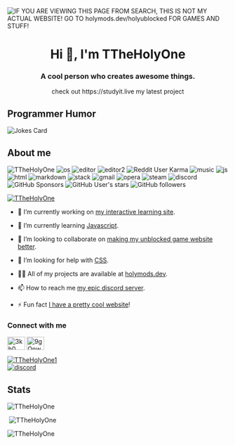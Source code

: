 
<img alt="IF YOU ARE VIEWING THIS PAGE FROM SEARCH, THIS IS NOT MY ACTUAL WEBSITE! GO TO holymods.dev/holyublocked FOR GAMES AND STUFF!" src="https://readme-typing-svg.herokuapp.com?vCenter=true&lines=Hello!+I+am+TTheHolyOne!;HTML+Coder;JavaScript+Game+maker;Talk+to+me+on+my+discord!;Firebase+Developer!;TTheHolyOne#1642+is+my+Discord!">
<h1 align="center">Hi 👋, I'm TTheHolyOne</h1>
<h3 align="center">A cool person who creates awesome things.</h3>
<p align="center">check out https://studyit.live my latest project</p>
<h2>Programmer Humor</h2>
<img src="https://readme-jokes.vercel.app/api" alt="Jokes Card" />
<h2>About me</h2>
<p align="left"> 
  <img src="https://komarev.com/ghpvc/?username=TTheHolyOne&label=Profile Visitors&color=001eff&style=flat" alt="TTheHolyOne" /> 
  <img src="https://img.shields.io/badge/OS-macOS-lightgrey/?logo=apple" alt="os">
  <img src="https://img.shields.io/badge/Editor-VS%20Code-blue/?logo=visualstudiocode&logoColor=blue&color=blue" alt="editor">
  <img src="https://img.shields.io/badge/Editor-Sublime%20Text-blue/?logo=sublimetext&logoColor=warning&color=orange" alt="editor2">
  <img src="https://img.shields.io/reddit/user-karma/combined/TTheHolyOne_reddit?logo=reddit" alt="Reddit User Karma">
  <img src="https://img.shields.io/badge/Listens%20to-Spotify-blue/?logo=spotify&logoColor=warning&color=1DB954" alt="music">
  <img src="https://img.shields.io/badge/Knows-JavaScript-blue/?logo=javascript&logoColor=warning&color=yellow" alt="js">
  <img src="https://img.shields.io/badge/Knows-HTML-blue/?logo=html5&logoColor=warning&color=orange" alt="html">
  <img src="https://img.shields.io/badge/Knows-MarkDown-FFF?logo=markdown" alt="markdown">
  <img src="https://img.shields.io/badge/Uses-stackoverflow-blue/?logo=stackoverflow&logoColor=warning&color=ef8236" alt="stack">
  <img alt="gmail" src="https://img.shields.io/badge/Uses-Gmail-blue/?logo=gmail&logoColor=warning&color=red">
  <img alt="opera" src="https://img.shields.io/badge/Uses-OperaGX-blue/?logo=opera&logoColor=ff1b2d&color=ff1b2d">
  <img alt="steam" src="https://img.shields.io/badge/Uses-Steam-blue/?logo=steam&logoColor=1b2838&color=1b2838">
  <img src="https://img.shields.io/badge/Uses-Discord-blue/?logo=discord&logoColor=warning&color=7289DA" alt="discord">
  <img alt="GitHub Sponsors" src="https://img.shields.io/github/sponsors/TTheHolyOne?label=Sponsors&logo=githubsponsors&style=flat">
  <img alt="GitHub User's stars" src="https://img.shields.io/github/stars/TTheHolyOne?color=yellow&label=User%20Stars&logo=github&logoColor=yellow">
  <img alt="GitHub followers" src="https://img.shields.io/github/followers/TTheHolyOne?color=g&label=User%20Followers&logo=github">
       </p>
<p align="left"> <a href="https://github.com/ryo-ma/github-profile-trophy"><img src="https://github-profile-trophy.vercel.app/?username=TTheHolyOne&theme=discord" alt="TTheHolyOne" /></a> </p>

- 🔭 I’m currently working on [my interactive learning site](https://studyit.live).

- 🌱 I’m currently learning [Javascript](https://www.javascript.com/).

- 👯 I’m looking to collaborate on [making my unblocked game website better](https://github.com/ttheholyone/holyunblocked).

- 🤝 I’m looking for help with [CSS](https://github.com/ttheholyone/holyunblocked/assets/css).

- 👨‍💻 All of my projects are available at [holymods.dev](https://holymods.dev).

- 📫 How to reach me [my epic discord server](https://discord.gg/https://discord.gg/9gQnwVfFZp).

- ⚡ Fun fact [I have a pretty cool website](https://holymods.dev)!

<h3 align="left">Connect with me</h3>
<p align="left">
<a href="https://twitter.com/TTheHolyOne1" target="blank"><img align="center" src="https://raw.githubusercontent.com/rahuldkjain/github-profile-readme-generator/master/src/images/icons/Social/twitter.svg" alt="3kh0_" height="30" width="40" /></a>
<a href="https://discord.gg/9gQnwVfFZp" target="blank"><img align="center" src="https://raw.githubusercontent.com/rahuldkjain/github-profile-readme-generator/master/src/images/icons/Social/discord.svg" alt="9gQnwVfFZp" height="30" width="40" /></a>
</p>
<p align="left"> <a href="https://twitter.com/TTheHolyOne1" target="blank"><img src="https://img.shields.io/twitter/follow/TTheHolyOne1?logo=twitter&style=for-the-badge" alt="TTheHolyOne1" /></a> <br>
<a href="https://discord.gg/9gQnwVfFZp" target="blank"><img align="center" src="https://img.shields.io/discord/840084542332076102?label=Server&logo=discord&logoColor=white&style=for-the-badge" alt="discord"></a></p>


<h2 align="left">Stats</h2>

<p><img  src="https://github-readme-stats.vercel.app/api/top-langs?username=TTheHolyOne&show_icons=true&theme=dark&locale=en&langs_count=10&layout=compact" alt="TTheHolyOne" /></p>
<p>&nbsp;<img src="https://github-readme-stats.vercel.app/api?username=TTheHolyOne&show_icons=true&theme=dark&locale=en" alt="TTheHolyOne" /></p>
<p><img src="https://github-readme-streak-stats.herokuapp.com/?user=TTheHolyOne&theme=dark" alt="TTheHolyOne" /></p><br>
  </html>


